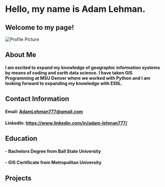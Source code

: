 # Hello, my name is __Adam Lehman__.
## Welcome to my page!
![Profile Picture](img/Backpacking_Photo_ESIIL.jpg)
## About Me
#### I am excited to expand my knowledge of geographic information systems by means of coding and earth data science. I have taken GIS Programming at MSU Denver where we worked with Python and I am looking forward to expanding my knowledge with ESIIL.


## Contact Information 
#### Email: AdamLehman777@gmail.com
#### LinkedIn: https://www.linkedin.com/in/adam-lehman777/

## Education 
#### - Bachelors Degree from Ball State University
#### - GIS Certificate from Metropolitan University

## Projects


